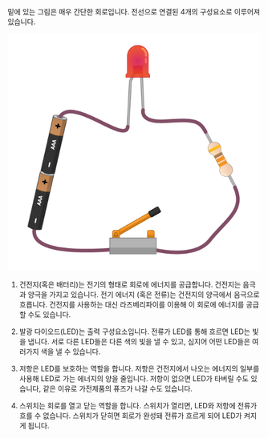 밑에 있는 그림은 매우 간단한 회로입니다. 전선으로 연결된 4개의 구성요소로 이루어져 있습니다.

![간단한 회로](images/simple-circuit.png)

1. 건전지(혹은 배터리)는 전기의 형태로 회로에 에너지를 공급합니다. 건전지는 음극과 양극을 가지고 있습니다. 전기 에너지 (혹은 전류)는 건전지의 양극에서 음극으로 흐릅니다. 건전지를 사용하는 대신 라즈베리파이를 이용해 이 회로에 에너지를 공급할 수도 있습니다.

1. 발광 다이오드(LED)는 출력 구성요소입니다. 전류가 LED를 통해 흐르면 LED는 빛을 냅니다. 서로 다른 LED들은 다른 색의 빛을 낼 수 있고, 심지어 어떤 LED들은 여러가지 색을 낼 수 있습니다.

1. 저항은 LED를 보호하는 역할을 합니다. 저항은 건전지에서 나오는 에너지의 일부를 사용해 LED로 가는 에너지의 양을 줄입니다. 저항이 없으면 LED가 타버릴 수도 있습니다, 같은 이유로 가전제품의 퓨즈가 나갈 수도 있습니다.

1. 스위치는 회로를 열고 닫는 역할을 합니다. 스위치가 열리면, LED와 저항에 전류가 흐를 수 없습니다. 스위치가 닫히면 회로가 완성돼 전류가 흐르게 되어 LED가 켜지게 됩니다.
